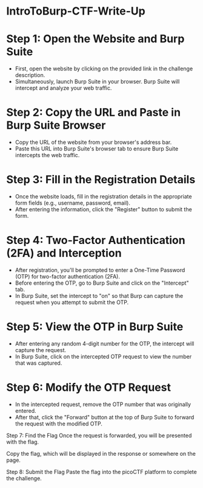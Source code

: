 # IntroToBurp-CTF-Write-Up

# Step 1: Open the Website and Burp Suite
* First, open the website by clicking on the provided link in the challenge description.
* Simultaneously, launch Burp Suite in your browser. Burp Suite will intercept and analyze your web traffic.

# Step 2: Copy the URL and Paste in Burp Suite Browser
* Copy the URL of the website from your browser's address bar.
* Paste this URL into Burp Suite's browser tab to ensure Burp Suite intercepts the web traffic.

# Step 3: Fill in the Registration Details
* Once the website loads, fill in the registration details in the appropriate form fields (e.g., username, password, email).
* After entering the information, click the "Register" button to submit the form.

# Step 4: Two-Factor Authentication (2FA) and Interception
* After registration, you'll be prompted to enter a One-Time Password (OTP) for two-factor authentication (2FA).
* Before entering the OTP, go to Burp Suite and click on the "Intercept" tab.
* In Burp Suite, set the intercept to "on" so that Burp can capture the request when you attempt to submit the OTP.

# Step 5: View the OTP in Burp Suite
* After entering any random 4-digit number for the OTP, the intercept will capture the request.
* In Burp Suite, click on the intercepted OTP request to view the number that was captured.

# Step 6: Modify the OTP Request
* In the intercepted request, remove the OTP number that was originally entered.
* After that, click the "Forward" button at the top of Burp Suite to forward the request with the modified OTP.

Step 7: Find the Flag
Once the request is forwarded, you will be presented with the flag.

Copy the flag, which will be displayed in the response or somewhere on the page.

Step 8: Submit the Flag
Paste the flag into the picoCTF platform to complete the challenge.

